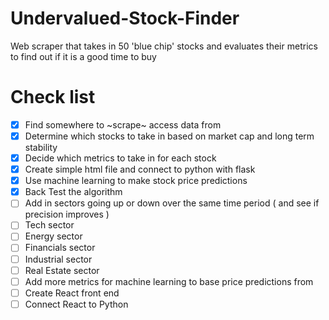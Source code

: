 # Undervalued-Stock-Finder
Web scraper that takes in 50 'blue chip' stocks and evaluates their metrics to find out if it is a good time to buy


# Check list
- [x] Find somewhere to ~scrape~ access data from 
- [x] Determine which stocks to take in based on market cap and long term stability
- [x] Decide which metrics to take in for each stock
- [x] Create simple html file and connect to python with flask
- [x] Use machine learning to make stock price predictions
- [x] Back Test the algorithm
- [ ] Add in sectors going up or down over the same time period ( and see if precision improves )
- [ ] Tech sector
- [ ] Energy sector
- [ ] Financials sector
- [ ] Industrial sector
- [ ] Real Estate sector
- [ ] Add more metrics for machine learning to base price predictions from
- [ ] Create React front end
- [ ] Connect React to Python
